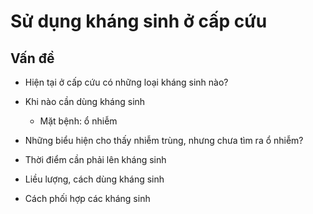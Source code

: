 # Sử dụng kháng sinh ở cấp cứu  
## Vấn đề  
- Hiện tại ở cấp cứu có những loại kháng sinh nào?  
- Khi nào cần dùng kháng sinh  
	- Mặt bệnh: ổ nhiễm  
- Những biểu hiện cho thấy nhiễm trùng, nhưng chưa tìm ra ổ nhiễm?  
- Thời điểm cần phải lên kháng sinh  
- Liều lượng, cách dùng kháng sinh  
- Cách phối hợp các kháng sinh
